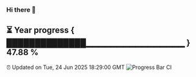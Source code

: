 ### Hi there 👋
⏳ Year progress { ██████████████▁▁▁▁▁▁▁▁▁▁▁▁▁▁▁▁ } 47.88 %
---
⏰ Updated on Tue, 24 Jun 2025 18:29:00 GMT
![Progress Bar CI](https://github.com/liununu/liununu/workflows/Progress%20Bar%20CI/badge.svg)
